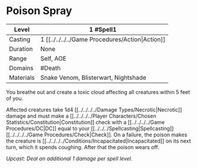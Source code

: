 # Poison Spray

| Level     | 1 #Spell1                                        |
| --------- | ------------------------------------------------ |
| Casting   | 1 [[../../../../Game Procedures/Action\|Action]] |
| Duration  | None                                             |
| Range     | Self, AOE                                        |
| Domains   | #Death                                           |
| Materials | Snake Venom, Blisterwart, Nightshade             |

You breathe out and create a toxic cloud affecting all creatures within 5 feet of you. 

Affected creatures take 1d4 [[../../../../Damage Types/Necrotic\|Necrotic]] damage and must make a [[../../../../Player Characters/Chosen Statistics/Constitution\|Constitution]] check with a [[../../../../Game Procedures/DC\|DC]] equal to your [[../../../Spellcasting\|Spellcasting]] [[../../../../Game Procedures/Check\|Check]]. On a failure, the poison makes the creature is [[../../../../Conditions/Incapacitated\|Incapacitated]] on its next turn, which it spends coughing. After that the poison wears off.

*Upcast: Deal an additional 1 damage per spell level.*